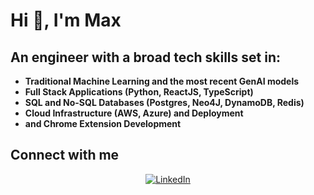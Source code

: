 # Hi 👋, I'm Max

## An engineer with a broad tech skills set in:

- **Traditional Machine Learning and the most recent GenAI models**
- **Full Stack Applications (Python, ReactJS, TypeScript)**
- **SQL and No-SQL Databases (Postgres, Neo4J, DynamoDB, Redis)**
- **Cloud Infrastructure (AWS, Azure) and Deployment**
- **and Chrome Extension Development**

## Connect with me

<p align="center">
  <a href="https://www.linkedin.com/in/maximellison/">
    <img src="https://img.shields.io/badge/LinkedIn-Maxim%20Ellison-blue?style=for-the-badge&logo=linkedin" alt="LinkedIn">
  </a>
</p>

